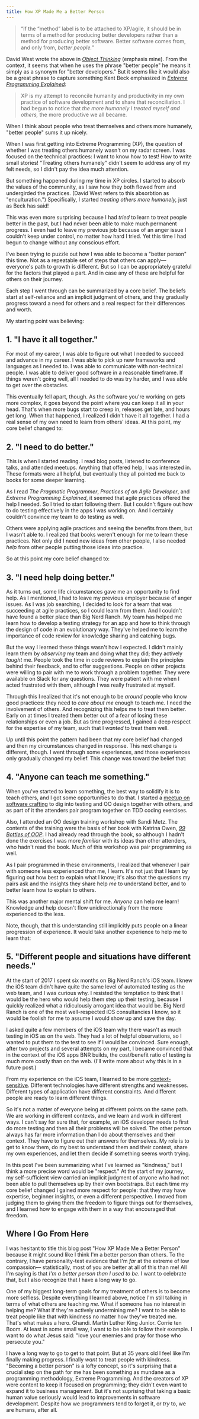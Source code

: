 ```yaml
---
title: How XP Made Me a Better Person
---
```


> “If the “method” label is to be attached to XP/agile, it should be in terms of a method for producing better developers rather than a method for producing better software. Better software comes from, and only from, *better people.”*

David West wrote the above in [_Object Thinking_][object-thinking] (emphasis mine). From the context, it seems that when he uses the phrase "better people" he means it simply as a synonym for "better developers." But it seems like it would also be a great phrase to capture something Kent Beck emphasized in [_Extreme Programming Explained_][xp-explained]:

> XP is my attempt to reconcile humanity and productivity in my own practice of software development and to share that reconciliation. I had begun to notice that *the more humanely I treated myself and others,* the more productive we all became.

When I think about people who treat themselves and others more humanely, "better people" sums it up nicely.

When I was first getting into Extreme Programming (XP), the question of whether I was treating others humanely wasn't on my radar screen. I was focused on the technical practices: I want to know how to test! How to write small stories! "Treating others humanely" didn't seem to address any of my felt needs, so I didn't pay the idea much attention.

But something happened during my time in XP circles. I started to absorb the values of the community, as I saw how they both flowed from and undergirded the practices. (David West refers to this absorbtion as "enculturation.") Specifically, I started *treating others more humanely,* just as Beck has said!

This was even more surprising because I had *tried* to learn to treat people better in the past, but I had never been able to make much permanent progress. I even had to leave my previous job because of an anger issue I couldn't keep under control, no matter how hard I tried. Yet this time I had begun to change without any conscious effort.

I've been trying to puzzle out how I was able to become a "better person" this time. Not as a repeatable set of steps that others can apply—everyone's path to growth is different. But so I can be appropriately grateful for the factors that played a part. And in case any of these are helpful for others on their journey.

Each step I went through can be summarized by a core belief. The beliefs start at self-reliance and an implicit judgment of others, and they gradually progress toward a need for others and a real respect for their differences and worth.

My starting point was believing:

## 1. "I have it all together."

For most of my career, I was able to figure out what I needed to succeed and advance in my career. I was able to pick up new frameworks and languages as I needed to. I was able to communicate with non-technical people. I was able to deliver good software in a reasonable timeframe. If things weren't going well, all I needed to do was try harder, and I was able to get over the obstacles.

This eventually fell apart, though. As the software you're working on gets more complex, it goes beyond the point where you can keep it all in your head. That's when more bugs start to creep in, releases get late, and hours get long. When that happened, I realized I didn't have it all together. I had a real sense of my own need to learn from others' ideas. At this point, my core belief changed to:

## 2. "I need to do better."

This is when I started reading. I read blog posts, listened to conference talks, and attended meetups. Anything that offered help, I was interested in. These formats were all helpful, but eventually they all pointed me back to books for some deeper learning.

As I read _The Pragmatic Programmer_, _Practices of an Agile Developer_, and _Extreme Programming Explained_, it seemed that agile practices offered the help I needed. So I tried to start following them. But I couldn't figure out how to do testing effectively in the apps I was working on. And I certainly couldn't convince my team to do testing as well.

Others were applying agile practices and seeing the benefits from them, but I wasn't able to. I realized that books weren't enough for me to learn these practices. Not only did I need new ideas from other people, I also needed *help* from other people putting those ideas into practice.

So at this point my core belief changed to:

## 3. "I need help doing better."

As it turns out, some life circumstances gave me an opportunity to find help. As I mentioned, I had to leave my previous employer because of anger issues. As I was job searching, I decided to look for a team that was succeeding at agile practices, so I could learn from them. And I couldn't have found a better place than Big Nerd Ranch. My team has helped me learn how to develop a testing strategy for an app and how to think through the design of code in an evolutionary way. They've helped me to learn the importance of code review for knowledge sharing and catching bugs.

But the way I learned these things wasn't how I expected. I didn't mainly learn them by *observing* my team and doing what they did; they actively *taught* me. People took the time in code reviews to explain the principles behind their feedback, and to offer suggestions. People on other projects were willing to pair with me to work through a problem together. They were available on Slack for any questions. They were patient with me when I acted frustrated with them, although I was really frustrated at myself.

Through this I realized that it's not enough to be *around* people who know good practices: they need to *care about me* enough to teach me. I need the involvement of others. And recognizing this helps me to treat them better. Early on at times I treated them better out of a fear of losing these relationships or even a job. But as time progressed, I gained a deep respect for the expertise of my team, such that I *wanted* to treat them well.

Up until this point the pattern had been that my core belief had changed and then my circumstances changed in response. This next change is different, though. I went through some experiences, and those experiences only gradually changed my belief. This change was toward the belief that:

## 4. "Anyone can teach me something."

When you've started to learn something, the best way to solidify it is to teach others, and I got some opportunities to do that. I started a [meetup on software crafting][meetup] to dig into testing and OO design together with others, and as part of it the attenders pair program together on TDD coding exercises.

Also, I attended an OO design training workshop with Sandi Metz. The contents of the training were the basis of her book with Katrina Owen, [_99 Bottles of OOP_][99bottles]. I had already read through the book, so although I hadn't done the exercises I was more *familiar* with its ideas than other attenders, who hadn't read the book. Much of this workshop was pair programming as well.

As I pair programmed in these environments, I realized that whenever I pair with someone less experienced than me, I learn. It's not just that I learn by figuring out how best to explain what I know; it's also that the questions my pairs ask and the insights they share help *me* to understand better, and to better learn how to explain to others.

This was another major mental shift for me. *Anyone* can help me learn! Knowledge and help doesn't flow unidirectionally from the more experienced to the less.

Note, though, that this understanding still implicitly puts people on a linear progression of experience. It would take another experience to help me to learn that:

## 5. "Different people and situations have different needs."

At the start of 2017 I spent six months on Big Nerd Ranch's iOS team. I knew the iOS team didn't have quite the same level of automated testing as the web team, and I was curious why. I resisted the temptation to think that I would be the hero who would help them step up their testing, because I quickly realized what a ridiculously arrogant idea that would be. Big Nerd Ranch is one of the most well-respected iOS consultancies I know, so it would be foolish for me to assume I would show up and save the day.

I asked quite a few members of the iOS team why there wasn't as much testing in iOS as on the web. They had a lot of helpful observations, so I wanted to put them to the test to see if I would be convinced. Sure enough, after two projects and several attempts on my part, I became convinced that in the context of the iOS apps BNR builds, the cost/benefit ratio of testing is much more costly than on the web. (I'll write more about why this is in a future post.)

From my experience on the iOS team, I learned to be more [context-sensitive][context]. Different technologies have different strengths and weaknesses. Different types of application have different constraints. And different people are ready to learn different things.

So it's not a matter of everyone being at different points on the same path. We are working in different contexts, and we learn and work in different ways. I can't say for sure that, for example, an iOS developer needs to first do more testing and then all their problems will be solved. The other person always has far more information than I do about themselves and their context. They have to figure out their answers for themselves. My role is to get to know them, do my best to understand them and their context, share my own experiences, and let them decide if something seems worth trying.

In this post I've been summarizing what I've learned as "kindness," but I think a more precise word would be "respect." At the start of my journey, my self-sufficient view carried an implicit judgment of anyone who had not been able to pull themselves up by their own bootstraps. But each time my core belief changed I gained more respect for people: that they may have expertise, beginner insights, or even a different perspective. I moved from judging them to giving them the freedom to figure things out for themselves, and I learned how to engage with them in a way that encouraged that freedom.

## Where I Go From Here

I was hesitant to title this blog post "How XP Made Me a Better Person" because it might sound like I think I'm a better person than others. To the contrary, I have personality-test evidence that I'm *far* at the extreme of low compassion— statistically, most of you are better at all of this than me! All I'm saying is that *I'm a better person than I used to be*. I want to celebrate that, but I also recognize that I have a long way to go.

One of my biggest long-term goals for my treatment of others is to become more selfless. Despite everything I learned above, notice I'm still talking in terms of what others are teaching *me*. What if someone has no interest in helping me? What if they're actively undermining me? I want to be able to treat people like that with kindness no matter how they've treated me. That's what makes a hero. Ghandi. Martin Luther King Junior. Corrie ten Boom. At least in some small way, I want to be able to follow their example. I want to do what Jesus said: "love your enemies and pray for those who persecute you."

I have a long way to go to get to that point. But at 35 years old I feel like I'm finally making progress. I finally *want* to treat people with kindness. "Becoming a better person" is a lofty concept, so it's surprising that a crucial step on the path for me has been something as mundane as a programming methodology, Extreme Programming. And the creators of XP were content to keep it focused on programming; they didn't even want to expand it to business management. But it's not suprising that taking a basic human value seriously would lead to improvements in software development. Despite how we programmers tend to forget it, or *try* to, we are humans, after all.

[99bottles]: https://www.sandimetz.com/99bottles
[context]: /2017/07/16/how-to-be-context-sensitive.html
[meetup]: https://www.meetup.com/atlsoftwarecrafting/
[object-thinking]: http://www.informit.com/store/object-thinking-9780735619654
[xp-explained]: http://www.informit.com/store/extreme-programming-explained-embrace-change-9780321278654
